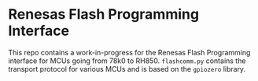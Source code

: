 # Renesas Flash Programming Interface

This repo contains a work-in-progress for the Renesas Flash Programming interface for MCUs going from 78k0 to RH850. `flashcomm.py` contains the transport protocol for various MCUs and is based on the `gpiozero` library.



